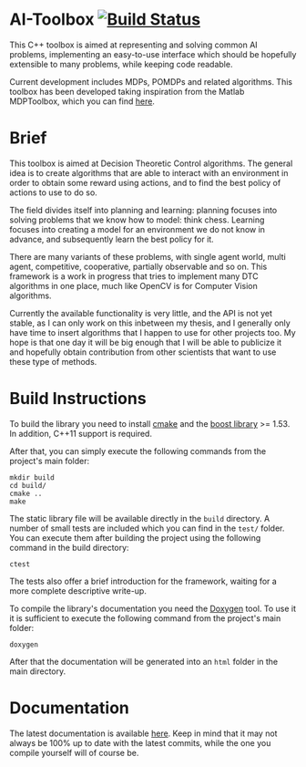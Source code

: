 
AI-Toolbox [![Build Status](https://travis-ci.org/Svalorzen/AI-Toolbox.svg?branch=master)](https://travis-ci.org/Svalorzen/AI-Toolbox)
==========

This C++ toolbox is aimed at representing and solving common AI problems,
implementing an easy-to-use interface which should be hopefully extensible
to many problems, while keeping code readable.

Current development includes MDPs, POMDPs and related algorithms. This toolbox
has been developed taking inspiration from the Matlab MDPToolbox,
which you can find [here](http://www7.inra.fr/mia/T/MDPtoolbox/).

Brief
=====

This toolbox is aimed at Decision Theoretic Control algorithms. The general idea
is to create algorithms that are able to interact with an environment in order
to obtain some reward using actions, and to find the best policy of actions to
use to do so.

The field divides itself into planning and learning: planning focuses into
solving problems that we know how to model: think chess. Learning focuses into
creating a model for an environment we do not know in advance, and subsequently
learn the best policy for it.

There are many variants of these problems, with single agent world, multi agent,
competitive, cooperative, partially observable and so on. This framework is a
work in progress that tries to implement many DTC algorithms in one place, much
like OpenCV is for Computer Vision algorithms.

Currently the available functionality is very little, and the API is not yet
stable, as I can only work on this inbetween my thesis, and I generally only
have time to insert algorithms that I happen to use for other projects too. My
hope is that one day it will be big enough that I will be able to publicize it
and hopefully obtain contribution from other scientists that want to use these
type of methods.

Build Instructions
==================

To build the library you need to install [cmake](http://www.cmake.org/) and
the [boost library](http://www.boost.org/) >= 1.53. In addition, C++11 support
is required.

After that, you can simply execute the following commands from the project's
main folder:

    mkdir build
    cd build/
    cmake ..
    make

The static library file will be available directly in the `build` directory.
A number of small tests are included which you can find in the `test/` folder.
You can execute them after building the project using the following command
in the build directory:

    ctest

The tests also offer a brief introduction for the framework, waiting for a
more complete descriptive write-up.

To compile the library's documentation you need the [Doxygen](http://www.stack.nl/~dimitri/doxygen/)
tool. To use it it is sufficient to execute the following command from the
project's main folder:

    doxygen

After that the documentation will be generated into an `html` folder in the
main directory.

Documentation
=============

The latest documentation is available [here](http://svalorzen.github.io/AI-Toolbox/).
Keep in mind that it may not always be 100% up to date with the latest
commits, while the one you compile yourself will of course be.

